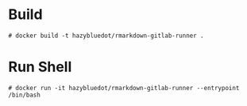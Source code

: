 # Build

    # docker build -t hazybluedot/rmarkdown-gitlab-runner .

# Run Shell

    # docker run -it hazybluedot/rmarkdown-gitlab-runner --entrypoint /bin/bash
